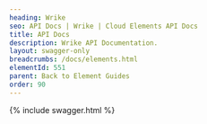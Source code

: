 ```yaml
---
heading: Wrike
seo: API Docs | Wrike | Cloud Elements API Docs
title: API Docs
description: Wrike API Documentation.
layout: swagger-only
breadcrumbs: /docs/elements.html
elementId: 551
parent: Back to Element Guides
order: 90
---
```


{% include swagger.html %}
